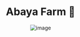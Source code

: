 <div align="center">

# Abaya Farm 🐔
![image](https://drive.google.com/drive/u/0/folders/1C52wUCFcLkkwKYjz0FaLkvbu6VgDEg_T)
</div>
